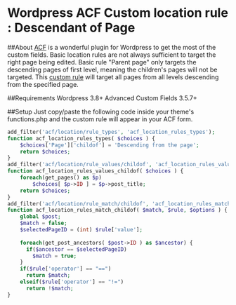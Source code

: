 Wordpress ACF Custom location rule : Descendant of Page
=====================================================

##About
[ACF](http://www.advancedcustomfields.com/) is a wonderful plugin for Wordpress to get the most of the custom fields.
Basic location rules are not always sufficient to target the right page being edited.
Basic rule "Parent page" only targets the descending pages of first level, meaning the children's pages will not be targeted.
This [custom rule](http://www.advancedcustomfields.com/resources/tutorials/custom-location-rules/) will target all pages from all levels descending from the specified page. 

##Requirements
Wordpress 3.8+
Advanced Custom Fields 3.5.7+

##Setup
Just copy/paste the following code inside your theme's functions.php and the custom rule will appear in your ACF form.

```php
add_filter('acf/location/rule_types', 'acf_location_rules_types');
function acf_location_rules_types( $choices ) {
    $choices['Page']['childof'] = 'Descending from the page';
    return $choices;
}
add_filter('acf/location/rule_values/childof', 'acf_location_rules_values_childof');
function acf_location_rules_values_childof( $choices ) {
    foreach(get_pages() as $p)
        $choices[ $p->ID ] = $p->post_title;
    return $choices;
}
add_filter('acf/location/rule_match/childof', 'acf_location_rules_match_childof', 10, 3);
function acf_location_rules_match_childof( $match, $rule, $options ) {
    global $post;
    $match = false;
    $selectedPageID = (int) $rule['value'];
 
    foreach(get_post_ancestors( $post->ID ) as $ancestor) {
      if($ancestor == $selectedPageID)
        $match = true;
    }
    if($rule['operator'] == "==")
      return $match;
    elseif($rule['operator'] == "!=")
      return !$match;
}
```
